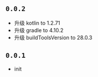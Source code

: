 ## `0.0.2`
- 升级 kotlin to 1.2.71
- 升级 gradle to 4.10.2
- 升级 buildToolsVersion to 28.0.3

## `0.0.1`
- init